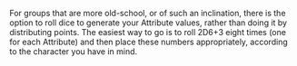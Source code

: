 For groups that are more old-school, or of such an inclination, there is the option to roll dice to generate your Attribute values, rather than doing it by distributing points. The easiest way to go is to roll 2D6+3 eight times (one for each Attribute) and then place these numbers appropriately, according to the character you have in mind.